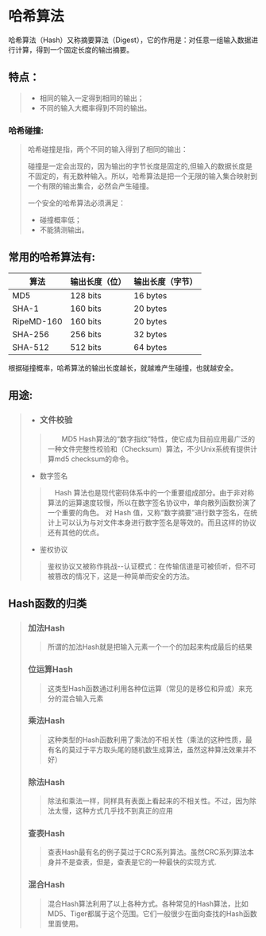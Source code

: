 # 哈希算法

哈希算法（Hash）又称摘要算法（Digest），它的作用是：对任意一组输入数据进行计算，得到一个固定长度的输出摘要。

## 特点：

> - 相同的输入一定得到相同的输出；
> - 不同的输入大概率得到不同的输出。

### 哈希碰撞:

> 哈希碰撞是指，两个不同的输入得到了相同的输出：
>
> 碰撞是一定会出现的，因为输出的字节长度是固定的,但输入的数据长度是不固定的，有无数种输入。所以，哈希算法是把一个无限的输入集合映射到一个有限的输出集合，必然会产生碰撞。
>
> 一个安全的哈希算法必须满足：
>
> - 碰撞概率低；
> - 不能猜测输出。

## 常用的哈希算法有:



| 算法       | 输出长度（位） | 输出长度（字节） |
| ---------- | -------------- | ---------------- |
| MD5        | 128 bits       | 16 bytes         |
| SHA-1      | 160 bits       | 20 bytes         |
| RipeMD-160 | 160 bits       | 20 bytes         |
| SHA-256    | 256 bits       | 32 bytes         |
| SHA-512    | 512 bits       | 64 bytes         |

根据碰撞概率，哈希算法的输出长度越长，就越难产生碰撞，也就越安全。

## 用途:

> * ### 文件校验
>
> > 　　MD5 Hash算法的“数字指纹”特性，使它成为目前应用最广泛的一种文件完整性校验和（Checksum）算法，不少Unix系统有提供计算md5 checksum的命令。
>
> * 数字签名
>
> > 　Hash 算法也是现代密码体系中的一个重要组成部分。由于非对称算法的运算速度较慢，所以在数字签名协议中，单向散列函数扮演了一个重要的角色。 对 Hash 值，又称“数字摘要”进行数字签名，在统计上可以认为与对文件本身进行数字签名是等效的。而且这样的协议还有其他的优点。
>
> * 鉴权协议
>
> > 鉴权协议又被称作挑战--认证模式：在传输信道是可被侦听，但不可被篡改的情况下，这是一种简单而安全的方法。

## Hash函数的归类

> ###  加法Hash
>
> > 所谓的加法Hash就是把输入元素一个一个的加起来构成最后的结果
>
> ### 位运算Hash
>
> > 这类型Hash函数通过利用各种位运算（常见的是移位和异或）来充分的混合输入元素
>
> ### 乘法Hash
>
> > 这种类型的Hash函数利用了乘法的不相关性（乘法的这种性质，最有名的莫过于平方取头尾的随机数生成算法，虽然这种算法效果并不好）
>
> ### 除法Hash
>
> > 除法和乘法一样，同样具有表面上看起来的不相关性。不过，因为除法太慢，这种方式几乎找不到真正的应用
>
> ### 查表Hash
>
> > 查表Hash最有名的例子莫过于CRC系列算法。虽然CRC系列算法本身并不是查表，但是，查表是它的一种最快的实现方式.
>
> ### 混合Hash
>
> > 混合Hash算法利用了以上各种方式。各种常见的Hash算法，比如MD5、Tiger都属于这个范围。它们一般很少在面向查找的Hash函数里面使用。